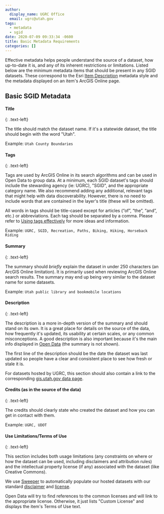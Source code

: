 ```yaml
---
author:
  display_name: UGRC Office
  email: ugrc@utah.gov
tags:
  - metadata
  - sgid
date: 2020-07-09 09:33:34 -0600
title: Basic Metadata Requirements
categories: []
---
```


Effective metadata helps people understand the source of a dataset, how up-to-date it is, and any of its inherent restrictions or limitations. Listed below are the minimum metadata items that should be present in any SGID datasets. These correspond to the Esri [Item Description](https://pro.arcgis.com/en/pro-app/latest/help/metadata/view-and-edit-metadata.htm) metadata style and the metadata displayed on an item's ArcGIS Online page.
## Basic SGID Metadata

#### Title
{: .text-left}

The title should match the dataset name. If it's a statewide dataset, the title should begin with the word "Utah".

Example: `Utah County Boundaries`

#### Tags
{: .text-left}

Tags are used by ArcGIS Online in its search algorithms and can be used in Open Data to group data. At a minimum, each SGID dataset's tags should include the stewarding agency (ie: UGRC), "SGID", and the appropriate category name. We also recommend adding any additional, relevant tags that might help with data discoverability. However, there is no need to include words that are contained in the layer's title (these will be omitted).

All words in tags should be title-cased except for articles (“of”, “the”, “and”, etc.) or abbreviations. Each tag should be separated by a comma. Please refer to [Using tags effectively](https://www.esri.com/arcgis-blog/products/arcgis-online/data-management/using-tags-effectively/) for more ideas and information.

Example: `UGRC, SGID, Recreation, Paths, Biking, Hiking, Horseback Riding`

#### Summary
{: .text-left}

The summary should _briefly_ explain the dataset in under 250 characters (an ArcGIS Online limitation). It is primarily used when reviewing ArcGIS Online search results. The summary may end up being very similar to the dataset name for some datasets.

Example: `Utah public library and bookmobile locations`

#### Description
{: .text-left}

The description is a more in-depth version of the summary and should stand on its own. It is a great place for details on the source of the data, how frequently it's updated, its usability at certain scales, or any common misconceptions. A good description is also important because it's the main info displayed in [Open Data](https://opendata.gis.utah.gov/) (the summary is not shown).

The first line of the description should be the date the dataset was last updated so people have a clear and consistent place to see how fresh or stale it is.

For datasets hosted by UGRC, this section should also contain a link to the corresponding [gis.utah.gov data page](/products/sgid).

#### Credits (as in the source of the data)
{: .text-left}

The credits should clearly state who created the dataset and how you can get in contact with them.

Example: `UGRC, UDOT`

#### Use Limitations/Terms of Use
{: .text-left}

This section includes both usage limitations (any constraints on where or how the dataset can be used, including disclaimers and attribution rules) and the intellectual property license (if any) associated with the dataset (like Creative Commons).

We use [Sweeper](https://github.com/agrc/sweeper) to automatically populate our hosted datasets with our standard [disclaimer](/documentation/policy/license-disclaimer) and [license](/documentation/policy/license-disclaimer).

Open Data will try to find references to the common licenses and will link to the appropriate license. Otherwise, it just lists "Custom License" and displays the item's Terms of Use text.

